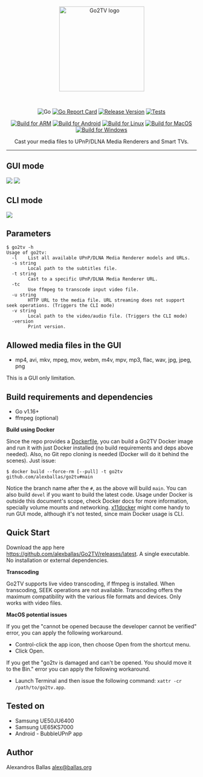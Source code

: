<br/>
<p align="center">
<img src="https://raw.githubusercontent.com/alexballas/go2tv/main/assets/go2tv-red.svg" width="225" alt="Go2TV logo">
</a>
</p>
<br/>
<div align="center">
<p>

![Go](https://github.com/alexballas/Go2TV/workflows/Go/badge.svg)
[![Go Report Card](https://goreportcard.com/badge/github.com/alexballas/Go2TV)](https://goreportcard.com/report/github.com/alexballas/Go2TV)
[![Release Version](https://img.shields.io/github/v/release/alexballas/Go2TV?label=Release)](https://github.com/alexballas/Go2TV/releases/latest)
[![Tests](https://github.com/alexballas/go2tv/actions/workflows/go.yml/badge.svg)](https://github.com/alexballas/go2tv/actions/workflows/go.yml)

[![Build for ARM](https://github.com/alexballas/go2tv/actions/workflows/build-arm.yml/badge.svg)](https://github.com/alexballas/go2tv/actions/workflows/build-arm.yml)
[![Build for Android](https://github.com/alexballas/go2tv/actions/workflows/build-android.yml/badge.svg)](https://github.com/alexballas/go2tv/actions/workflows/build-android.yml)
[![Build for Linux](https://github.com/alexballas/go2tv/actions/workflows/build-linux.yml/badge.svg)](https://github.com/alexballas/go2tv/actions/workflows/build-linux.yml)
[![Build for MacOS](https://github.com/alexballas/go2tv/actions/workflows/build-mac.yml/badge.svg)](https://github.com/alexballas/go2tv/actions/workflows/build-mac.yml)
[![Build for Windows](https://github.com/alexballas/go2tv/actions/workflows/build-windows.yml/badge.svg)](https://github.com/alexballas/go2tv/actions/workflows/build-windows.yml)
</p>
Cast your media files to UPnP/DLNA Media Renderers and Smart TVs.
</div>

---
GUI mode
-----
![](https://i.imgur.com/ogbSCZF.png)
![](https://i.imgur.com/ncBpyw4.png)

CLI mode
-----
![](https://i.imgur.com/BsMevHi.gif)

Parameters
-----
``` console
$ go2tv -h
Usage of go2tv:
  -l    List all available UPnP/DLNA Media Renderer models and URLs.
  -s string
        Local path to the subtitles file.
  -t string
        Cast to a specific UPnP/DLNA Media Renderer URL.
  -tc
        Use ffmpeg to transcode input video file.
  -u string
        HTTP URL to the media file. URL streaming does not support seek operations. (Triggers the CLI mode)
  -v string
        Local path to the video/audio file. (Triggers the CLI mode)
  -version
        Print version.
```

Allowed media files in the GUI
-----
- mp4, avi, mkv, mpeg, mov, webm, m4v, mpv, mp3, flac, wav, jpg, jpeg, png

This is a GUI only limitation.

Build requirements and dependencies
-----
- Go v1.16+
- ffmpeg (optional)

**Build using Docker**

Since the repo provides a [Dockerfile](./Dockerfile), you can build a Go2TV Docker image and run it with just Docker installed (no build requirements and deps above needed). Also, no Git repo cloning is needed (Docker will do it behind the scenes). Just issue:
``` console
$ docker build --force-rm [--pull] -t go2tv github.com/alexballas/go2tv#main
```
Notice the branch name after the `#`, as the above will build `main`. You can also build `devel` if you want to build the latest code. Usage under Docker is outside this document's scope, check Docker docs for more information, specially volume mounts and networking. [x11docker](https://github.com/mviereck/x11docker) might come handy to run GUI mode, although it's not tested, since main Docker usage is CLI.

Quick Start
-----
Download the app here https://github.com/alexballas/Go2TV/releases/latest. A single executable. No installation or external dependencies.

**Transcoding**

Go2TV supports live video transcoding, if ffmpeg is installed. When transcoding, SEEK operations are not available. Transcoding offers the maximum compatibility with the various file formats and devices. Only works with video files.

**MacOS potential issues**

If you get the "cannot be opened because the developer cannot be verified" error, you can apply the following workaround.
- Control-click the app icon, then choose Open from the shortcut menu.
- Click Open.

If you get the "go2tv is damaged and can't be opened. You should move it to the Bin." error you can apply the following workaround.
- Launch Terminal and then issue the following command: `xattr -cr /path/to/go2tv.app`.

Tested on
-----
- Samsung UE50JU6400
- Samsung UE65KS7000
- Android - BubbleUPnP app

Author
------

Alexandros Ballas <alex@ballas.org>
